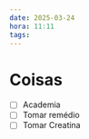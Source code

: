 ```yaml
---
date: 2025-03-24
hora: 11:11
tags:
---
```





# Coisas
- [ ] Academia
- [ ] Tomar remédio
- [ ] Tomar Creatina